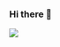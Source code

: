 ### Hi there 👋

<!--
**unhylz/unhylz** is a ✨ _special_ ✨ repository because its `README.md` (this file) appears on your GitHub profile.

Here are some ideas to get you started:

- 🔭 I’m currently working on ...
- 🌱 I’m currently learning ...
- 👯 I’m looking to collaborate on ...
- 🤔 I’m looking for help with ...
- 💬 Ask me about ...
- 📫 How to reach me: ...
- 😄 Pronouns: ...
- ⚡ Fun fact: ...
-->
<a href="instagram" target="https://www.instagram.com/unhy.lz__/?hl=ko"><img src="https://img.shields.io/badge/Instagram-E4405F?style=flat&logo=Instagram&logoColor=white"/></a>
